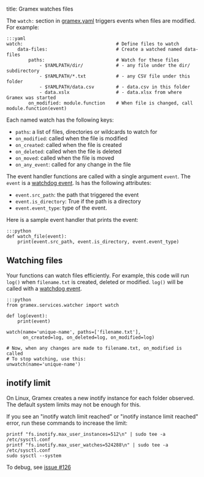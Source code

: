 title: Gramex watches files

The `watch:` section in [gramex.yaml](../gramex.yaml) triggers events when files are modified. For example:

    :::yaml
    watch:                                  # Define files to watch
        data-files:                         # Create a watched named data-files
            paths:                          # Watch for these files
                - $YAMLPATH/dir/            # - any file under the dir/ subdirectory
                - $YAMLPATH/*.txt           # - any CSV file under this folder
                - $YAMLPATH/data.csv        # - data.csv in this folder
                - data.xslx                 # - data.xlsx from where Gramex was started
            on_modified: module.function    # When file is changed, call module.function(event)

Each named watch has the following keys:

- `paths`: a list of files, directories or wildcards to watch for
- `on_modified`: called when the file is modified
- `on_created`: called when the file is created
- `on_deleted`: called when the file is deleted
- `on_moved`: called when the file is moved
- `on_any_event`: called for any change in the file

The event handler functions are called with a single argument `event`. The
`event` is a [watchdog event][event]. Is has the following attributes:

- `event.src_path`: the path that triggered the event
- `event.is_directory`: True if the path is a directory
- `event.event_type`: type of the event.

Here is a sample event handler that prints the event:

    :::python
    def watch_file(event):
        print(event.src_path, event.is_directory, event.event_type)


## Watching files

Your functions can watch files efficiently. For example, this code will run
`log()` when `filename.txt` is created, deleted or modified. `log()` will be
called with a [watchdog event][event].


    :::python
    from gramex.services.watcher import watch

    def log(event):
        print(event)

    watch(name='unique-name', paths=['filename.txt'],
          on_created=log, on_deleted=log, on_modified=log)

    # Now, when any changes are made to filename.txt, on_modified is called
    # To stop watching, use this:
    unwatch(name='unique-name')

[event]: http://pythonhosted.org/watchdog/api.html#module-watchdog.events

## inotify limit

On Linux, Gramex creates a new inotify instance for each folder observed. The
default system limits may not be enough for this.

If you see an "inotify watch limit reached" or "inotify instance limit reached"
error, run these commands to increase the limit:

    printf "fs.inotify.max_user_instances=512\n" | sudo tee -a /etc/sysctl.conf
    printf "fs.inotify.max_user_watches=524288\n" | sudo tee -a /etc/sysctl.conf
    sudo sysctl --system

To debug, see [issue #126](https://code.gramener.com/s.anand/gramex/issues/126)
